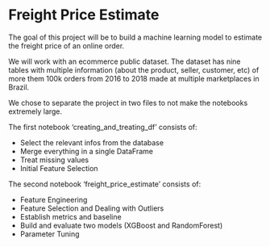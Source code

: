 # Freight Price Estimate
The goal of this project will be to build a machine learning model to estimate the freight price of an online order. 

We will work with an ecommerce public dataset. The dataset has nine tables with multiple information (about the product, seller, customer, etc) of more them 100k orders from 2016 to 2018 made at multiple marketplaces in Brazil. 

We chose to separate the project in two files to not make the notebooks extremely large.

The first notebook ‘creating_and_treating_df’ consists of:

+ Select the relevant infos from the database 
+ Merge everything in a single DataFrame 
+ Treat missing values 
+ Initial Feature Selection 

The second notebook ‘freight_price_estimate’ consists of:

+ Feature Engineering
+ Feature Selection and Dealing with Outliers 
+ Establish metrics and baseline
+ Build and evaluate two models (XGBoost and RandomForest)
+ Parameter Tuning
